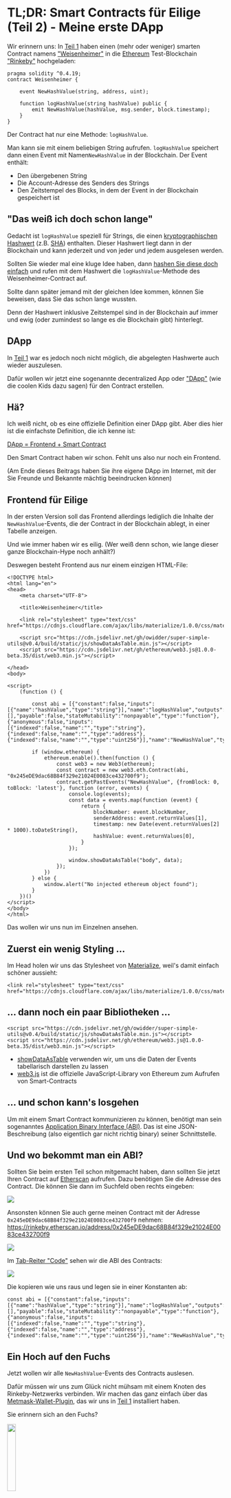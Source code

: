# TL;DR: Smart Contracts für Eilige (Teil 2) - Meine erste DApp

Wir erinnern uns: In  [Teil 1](https://www.iteratec.de/tech-blog/artikel/news/tldr-smart-contracts-fuer-eilige-teil-1-1/) haben einen (mehr oder weniger) smarten Contract namens ["Weisenheimer"](https://github.com/owidder/iteraBlog/blob/master/weisenheimer/contract/Weisenheimer.sol) in die [Ethereum](https://www.ethereum.org/) Test-Blockchain ["Rinkeby"](https://www.rinkeby.io/#stats) hochgeladen:

    pragma solidity ^0.4.19;
    contract Weisenheimer {

	    event NewHashValue(string, address, uint);

	    function logHashValue(string hashValue) public {    
		    emit NewHashValue(hashValue, msg.sender, block.timestamp);
	    }
    }

Der Contract hat nur eine Methode: `logHashValue`. 

Man kann sie mit einem beliebigen String aufrufen. `logHashValue` speichert dann einen Event mit Namen`NewHashValue` in der Blockchain. Der Event enthält:  
* Den übergebenen String
* Die Account-Adresse des Senders des Strings
* Den Zeitstempel des Blocks, in dem der Event in der Blockchain gespeichert ist
## "Das weiß ich doch schon lange"
Gedacht ist `logHashValue` speziell für Strings, die einen [kryptographischen Hashwert](https://simple.wikipedia.org/wiki/Cryptographic_hash_function) (z.B. [SHA](https://en.wikipedia.org/wiki/SHA-2)) enthalten. Dieser Hashwert liegt dann in der Blockchain und kann jederzeit und von jeder und jedem ausgelesen werden.

Sollten Sie wieder mal eine kluge Idee haben, dann [hashen Sie diese doch einfach](https://abunchofutils.com/u/computing/sha512-hash-calculator/) und rufen mit dem Hashwert die `logHashValue`-Methode des  Weisenheimer-Contract auf. 

Sollte dann später jemand mit der gleichen Idee kommen, können Sie beweisen, dass Sie das schon lange wussten. 

Denn der Hashwert inklusive Zeitstempel sind in der Blockchain auf immer und ewig (oder zumindest so lange es die Blockchain gibt) hinterlegt.
## DApp
In [Teil 1](https://www.iteratec.de/tech-blog/artikel/news/tldr-smart-contracts-fuer-eilige-teil-1-1/) war es jedoch noch nicht möglich, die abgelegten Hashwerte auch wieder auszulesen.

Dafür wollen wir jetzt eine sogenannte decentralized App oder ["DApp"](https://www.stateofthedapps.com/) (wie die coolen Kids dazu sagen) für den Contract erstellen.
## Hä?
Ich weiß nicht, ob es eine offizielle Definition einer DApp gibt. Aber dies hier ist die einfachste Definition, die ich kenne ist:

[DApp = Frontend + Smart Contract](https://ethereum.stackexchange.com/questions/383/what-is-a-dapp)

Den Smart Contract haben wir schon. Fehlt uns also nur noch ein Frontend.

(Am Ende dieses Beitrags haben Sie ihre eigene DApp im Internet, mit der Sie Freunde und Bekannte mächtig beeindrucken können)
## Frontend für Eilige
In der ersten Version soll das Frontend allerdings lediglich die Inhalte der `NewHashValue`-Events, die der Contract in der Blockchain ablegt, in einer Tabelle anzeigen. 

Und wie immer haben wir es eilig. (Wer weiß denn schon, wie lange dieser ganze Blockchain-Hype noch anhält?)

Deswegen besteht Frontend aus nur einem einzigen HTML-File:
```
<!DOCTYPE html>  
<html lang="en">  
<head>  
    <meta charset="UTF-8">  
  
    <title>Weisenheimer</title>  
  
    <link rel="stylesheet" type="text/css" href="https://cdnjs.cloudflare.com/ajax/libs/materialize/1.0.0/css/materialize.min.css">  
  
    <script src="https://cdn.jsdelivr.net/gh/owidder/super-simple-utils@v0.4/build/static/js/showDataAsTable.min.js"></script>  
    <script src="https://cdn.jsdelivr.net/gh/ethereum/web3.js@1.0.0-beta.35/dist/web3.min.js"></script>  
  
</head>  
<body>  
  
<script>  
    (function () {  
  
        const abi = [{"constant":false,"inputs":[{"name":"hashValue","type":"string"}],"name":"logHashValue","outputs":[],"payable":false,"stateMutability":"nonpayable","type":"function"},{"anonymous":false,"inputs":[{"indexed":false,"name":"","type":"string"},{"indexed":false,"name":"","type":"address"},{"indexed":false,"name":"","type":"uint256"}],"name":"NewHashValue","type":"event"}];  
  
        if (window.ethereum) {  
            ethereum.enable().then(function () {  
                const web3 = new Web3(ethereum);  
                const contract = new web3.eth.Contract(abi, "0x245eDE9dac68B84f329e21024E0083ce432700f9");  
                contract.getPastEvents("NewHashValue", {fromBlock: 0, toBlock: 'latest'}, function (error, events) {  
                    console.log(events);  
                    const data = events.map(function (event) {  
                        return {  
                            blockNumber: event.blockNumber,  
                            senderAddress: event.returnValues[1],  
                            timestamp: new Date(event.returnValues[2] * 1000).toDateString(),  
                            hashValue: event.returnValues[0],  
                        }  
                    });  
  
                    window.showDataAsTable("body", data);  
                });  
            })  
        } else {  
            window.alert("No injected ethereum object found");  
        }  
    })()  
</script>  
</body>  
</html>
```
Das wollen wir uns nun im Einzelnen ansehen.
## Zuerst ein wenig Styling ...
Im Head holen wir uns das Stylesheet von [Materialize](https://materializecss.com/), weil's damit einfach schöner aussieht:
```
<link rel="stylesheet" type="text/css" href="https://cdnjs.cloudflare.com/ajax/libs/materialize/1.0.0/css/materialize.min.css">
```
## ... dann noch ein paar Bibliotheken ...
```
<script src="https://cdn.jsdelivr.net/gh/owidder/super-simple-utils@v0.4/build/static/js/showDataAsTable.min.js"></script>
<script src="https://cdn.jsdelivr.net/gh/ethereum/web3.js@1.0.0-beta.35/dist/web3.min.js"></script>  
```
* [showDataAsTable](https://github.com/owidder/super-simple-utils/blob/master/src/table/showDataAsTable.ts) verwenden wir, um uns die Daten der Events tabellarisch darstellen zu lassen 
* [web3.js](https://github.com/ethereum/web3.js/) ist die offizielle JavaScript-Library von Ethereum zum Aufrufen von Smart-Contracts
## ... und schon kann's losgehen
Um mit einem Smart Contract kommunizieren zu können, benötigt man sein sogenanntes [Application Binary Interface (ABI)](https://ethereum.stackexchange.com/questions/234/what-is-an-abi-and-why-is-it-needed-to-interact-with-contracts). Das ist eine JSON-Beschreibung (also eigentlich gar nicht richtig binary) seiner Schnittstelle.
## Und wo bekommt man ein ABI?
Sollten Sie beim ersten Teil schon mitgemacht haben, dann sollten Sie jetzt Ihren Contract auf [Etherscan](https://rinkeby.etherscan.io/) aufrufen. Dazu benötigen Sie die Adresse des Contract. Die können Sie dann im Suchfeld oben rechts eingeben:

<img src="https://cdn.jsdelivr.net/gh/owidder/blog@ib-20181104-12/iterablog/images/etherscan-search.png"/>

Ansonsten können Sie auch gerne meinen Contract mit der Adresse `0x245eDE9dac68B84f329e21024E0083ce432700f9` nehmen:
https://rinkeby.etherscan.io/address/0x245eDE9dac68B84f329e21024E0083ce432700f9

<img src="https://cdn.jsdelivr.net/gh/owidder/blog@ib-20181103-02/iterablog/images/etherscan-contract-3.png"/>

Im [Tab-Reiter "Code"](https://rinkeby.etherscan.io/address/0x245eDE9dac68B84f329e21024E0083ce432700f9#code) sehen wir die ABI des Contracts:

<img src="https://cdn.jsdelivr.net/gh/owidder/blog@ib-20181103-03/iterablog/images/contract-abi.png"/>

Die kopieren wie uns raus und legen sie in einer Konstanten ab:
```
const abi = [{"constant":false,"inputs":[{"name":"hashValue","type":"string"}],"name":"logHashValue","outputs":[],"payable":false,"stateMutability":"nonpayable","type":"function"},{"anonymous":false,"inputs":[{"indexed":false,"name":"","type":"string"},{"indexed":false,"name":"","type":"address"},{"indexed":false,"name":"","type":"uint256"}],"name":"NewHashValue","type":"event"}];
```
## Ein Hoch auf den Fuchs
Jetzt wollen wir alle `NewHashValue`-Events des Contracts auslesen. 

Dafür müssen wir uns zum Glück nicht mühsam mit einem Knoten des Rinkeby-Netzwerks verbinden. Wir machen das ganz einfach über das [Metmask-Wallet-Plugin](https://metamask.io/), das wir uns in [Teil 1](https://www.iteratec.de/tech-blog/artikel/news/tldr-smart-contracts-fuer-eilige-teil-1-1/) installiert haben. 

Sie erinnern sich an den Fuchs?

<img src="https://cdn.jsdelivr.net/gh/owidder/blog@ib-20181103-04/iterablog/images/metamask-fox.png" width="20%"/>

Wenn das Metamask-Plugin aktiv ist (sie sollten den Fuchs neben der Adressleiste des Browsers sehen), bekommt jede Website ein Object mit Namen `ethereum` injected. Wir prüfen also zunächst, ob dieses `ethereum`-Object vorhanden ist. Falls nicht, können wir leider nichts tun:
``` 
if (window.ethereum) {
...
} else {  
    window.alert("No injected ethereum object found");  
}
```
**Achtung**: Sollten Sie das Metamask-Plugin schon länger installiert haben, müssen Sie es gegebenenfalls aktualisieren. Hier hat sich in letzter Zeit einiges geändert.

An dem `ethereum`-Object müssen wir zunächst die `enable()`-Methode aufrufen. 
```
ethereum.enable()
```
Dieser Aufruf wird von Metamask nach einer [Änderung der Security-Policy](https://medium.com/metamask/https-medium-com-metamask-breaking-change-injecting-web3-7722797916a8) verlangt. An dieser Stelle kann sich ein Metamask-Dialog öffnen, in dem der Benutzer um Erlaubnis gefragt wird (ist bei mir bis jetzt aber noch nie passiert). 

`enable()` ist asynchron und gibt ein [JavaScript-Promise](https://developer.mozilla.org/en-US/docs/Web/JavaScript/Reference/Global_Objects/Promise) zurück. Wir übergeben also der `then()`-Methode des Promise eine Callback-Function, die aufgerufen wird sobald das Promise [resolved](https://developer.mozilla.org/en-US/docs/Web/JavaScript/Reference/Global_Objects/Promise/resolve) (d.h. die `enable()`-Methode ist erfolgreich beendet):
```
ethereum.enable().then(function () {
...
})
```
Sehen wir uns jetzt diese Callback-Function an:
 ```
 const web3 = new Web3(ethereum);  
const contract = new web3.eth.Contract(abi, "0x245eDE9dac68B84f329e21024E0083ce432700f9");  
contract.getPastEvents("NewHashValue", {fromBlock: 0, toBlock: 'latest'}, function (error, events) {  
    console.log(events);  
    const data = events.map(function (event) {  
        return {  
            sender: event.returnValues[1],  
            blockno: event.blockNumber,  
            timestamp: new Date(event.returnValues[2] * 1000).toDateString(),  
            hashvalue: event.returnValues[0],  
        }  
    });  
  
    window.showDataAsTable("body", data);
   });
 ```
## Nix geht ohne Web3
Will man sich über JavaScript mit einem Ethereum-Contract unterhalten, geht eigenlicht nichts an [Web3](https://github.com/ethereum/web3.js/) vorbei. Es ist die offizielle JavaScript-API der [Ethereum-Foundation](https://www.ethereum.org/foundation).
Darum nutzen auch wir sie und erzeugen uns nun ein `web3`-Object:
```
const web3 = new Web3(ethereum);
``` 
Über `web3` bekommen wir wiederum ein Proxy-Object für unseren Contract. Dafür müssen wir ABI und Adresse des Contracts übergeben (die Adresse müssen Sie ggf. gegen die Adresse ihres Contracts austauschen):
```
const contract = new web3.eth.Contract(abi, "0x245eDE9dac68B84f329e21024E0083ce432700f9");
```

Mit diesem Proxy-Object können wir nun endlich unseren Contract aufrufen, um alle Events vom Typ `NewHashValue` zu bekommen. 

Auch Dieser Aufruf ist asynchron. Anders als bei `ethereum.enable()` bekommen wir aber kein Promise zurück. Statt dessen müssen wir eine Callback-Function gleich mit übergeben: 
```
contract.getPastEvents("NewHashValue", {fromBlock: 0, toBlock: 'latest'}, function (error, events) {
...
})
```
Sobald die Events zum Browser übertragen worden sind, wird diese Callback-Function aufgerufen.
## Ein Event von innen
In der Callback-Function geben wir als erstes die Events auf der Console aus:
```
console.log(events);
``` 
Dann wollen wir uns mal einen davon ansehen (in der Developer-Console):

<img src="https://cdn.jsdelivr.net/gh/owidder/blog@ib-20181103-06/iterablog/images/event.png"/>

 * Die Nummer des Blocks liegt im Attribut `blockNumber`
 * Der Hashwert selbst liegt in `returnValues[0]`
 * Die Account-Adresse des Senders des Hashwertes liegt in `returnValues[1]`
 * Der Zeitstempel (Sekunden seit 01.01.1970) des Blocks liegt in `returnValues[2]`

Jetzt müssen wir uns nur noch die Events in Objekte mit den Attributen `blockNumber`, `hashValue`, `senderAddress` und `timestamp` umwandeln und diese per  [`showDataAsTable()`](https://github.com/owidder/super-simple-utils/blob/master/src/table/showDataAsTable.ts) anzeigen lassen:
```
const data = events.map(function (event) {  
    return {  
        blockNumber: event.blockNumber,  
        senderAddress: event.returnValues[1],  
        timestamp: new Date(event.returnValues[2] * 1000).toDateString(),  
        hashValue: event.returnValues[0],  
    }  
});  
  
window.showDataAsTable("body", data);
```
## Wow!!!
Sieht dann so aus:

<img src="https://cdn.jsdelivr.net/gh/owidder/blog@ib-20181103-08/iterablog/images/weisenheimer-02.png"/>

(Wie man sieht hat da jemand den Contract ohne echte Hashwerte aufgerufen)

Naja. Schön geht anders. Tut aber.

Ansehen können Sie sich das ganze hier: [https://owidder.github.io/iteraBlog/html/weisenheimer.html](https://owidder.github.io/iteraBlog/html/weisenheimer.html)

Funktioniert aber nur, wenn Sie das [Metamask-Plugin](https://metamask.io/) installiert haben. Denn die Kommunikation mit dem Contract läuft über dieses Plugin.

Und da sich der Contract im [Rinkeby Testnetzwerk]((https://www.rinkeby.io/#stats)) befindet, müssen Sie auch noch sicherstellen, dass Rinkeby in dem Plugin ausgewählt ist:

<img src="https://cdn.jsdelivr.net/gh/owidder/blog@ib-20181103-05/iterablog/images/metameask-rinkeby.png" width="50%"/>

## Die eigene DApp
Wollen Sie Ihre Bekannten mit einer eigene DApp beeindrucken? 

Nicht leichter als das. Contract und Frontend haben wir ja jetzt. Bleibt nur noch die Frage, wie wir das Frontend im Internet veröffentlichen. 

Und wie immer haben wir es eilig.
## Github Pages
Am Schnellsten und auch noch kostenlos geht das mit [GitHub Pages](https://pages.github.com/).

Dazu brauchen wir nur 6 Schritte
## 1. Anmelden
Melden Sie sich bei [GitHub](https://github.com/) an, falls Sie dort noch kein Konto haben:

<img src="https://cdn.jsdelivr.net/gh/owidder/blog@ib-20181104-01/iterablog/images/sign-up-github.png"/>

## 2. Repository erstellen
Wenn Sie angemeldet sind, können Sie über den "New Repository"-Button

<img src="https://cdn.jsdelivr.net/gh/owidder/blog@ib-20181104-02/iterablog/images/new-repo.png"/>

ein [neues Repository erstellen](https://github.com/new) (z.B. mit dem Namen "weisenheimer"):

<img src="https://cdn.jsdelivr.net/gh/owidder/blog@ib-20181104-01/iterablog/images/create-repo.png"/>

Achtung: Wichtig ist, dass der Haken bei "Initialize this repository with a README" gesetzt ist.

## 3. Branch erstellen
Sobald das Repository erstellt ist, können Sie über das Dropdown-Menü "Branch: Master"

<img src="https://cdn.jsdelivr.net/gh/owidder/blog@ib-20181104-11/iterablog/images/branch-dropdown.png"/>
 
 einen neuen Branch mit Namen "gh-pages" erstellen:

<img src="https://cdn.jsdelivr.net/gh/owidder/blog@ib-20181104-03/iterablog/images/create-branch.png"/>

Achtung: Der Name ist wichtig und muss genau so lauten.

## 4. Default-Branch setzen
Über den Tab-Reiter "Settings" und die Auswahl "Branches" auf der linken Seite 

<img src="https://cdn.jsdelivr.net/gh/owidder/blog@ib-20181104-04/iterablog/images/set-default-branch.png"/>

können Sie den Default-Branch auf den neuen Branch "gh-pages" setzen:

<img src="https://cdn.jsdelivr.net/gh/owidder/blog@ib-20181104-05/iterablog/images/set-default-branch-2.png"/>

Selbstverständlich [wissen wir, was wir tun](https://de.wikipedia.org/wiki/%E2%80%A6_denn_sie_wissen_nicht,_was_sie_tun):

<img src="https://cdn.jsdelivr.net/gh/owidder/blog@ib-20181104-06/iterablog/images/i-understand.png"/>


## 5. HTML-File erstellen
So nun, müssen wir nur noch das HTML-File von oben erstellen. 
Dazu gehen wieder zurück zu dem Tab-Reiter "Code" und klicken auf den "Create new file"-Button:

<img src="https://cdn.jsdelivr.net/gh/owidder/blog@ib-20181104-08/iterablog/images/create-new-file-button.png"/>

In die große Textarea kopieren Sie den HTML-Code von oben (Sie können ihn sich von [hier](https://raw.githubusercontent.com/owidder/iteraBlog/gh-pages/html/weisenheimer.html) kopieren. Dabei müssen Sie ggf. die Adresse des Contracts in Zeile 24 anpassen.)

Als Name geben Sie "index.html" ein:

<img src="https://cdn.jsdelivr.net/gh/owidder/blog@ib-20181104-08/iterablog/images/create-file.png"/>

Ganz unten klicken Sie den "Commit new file"-Button

<img src="https://cdn.jsdelivr.net/gh/owidder/blog@ib-20181104-08/iterablog/images/commit-new-file.png"/>

Achtung: Die Checkbox "Commit directly to the `gh-pages` branch" muss ausgewählt sein.

## 6. Fertig
Das war's eigentlich schon. Jetzt müssen Sie nur noch einmal im Tab-Reiter "Settings" nach unten scrollen bis zum Abschnitt GitHub-Pages

<img src="https://cdn.jsdelivr.net/gh/owidder/blog@ib-20181104-08/iterablog/images/gh-pages.png"/>

Wenn Sie jetzt auf den Link in dem blauen Kasten klicken, sehen Sie ihre Dapp:

<img src="https://cdn.jsdelivr.net/gh/owidder/blog@ib-20181104-09/iterablog/images/part2-final.png"/>

Sie funktioniert allerdings nur, wenn Sie das [Metamask-Plugin](https://metamask.io/) installiert haben und im Plugin das Rinkeby-Testnetzwerk ausgewählt ist:

<img src="https://cdn.jsdelivr.net/gh/owidder/blog@ib-20181104-10/iterablog/images/metamask-rinkeby-02.png"/>

## Tschüüüs
Vielen Dank und bis zum nächsten Mal. Dann werden wir die Dapp weiter ausbauen.


<!--stackedit_data:
eyJoaXN0b3J5IjpbMzExMzg5ODcwLC0xODEwNTQxNzkzLDUwMj
EwOTEwMCwtMTMyMDA5MDgzOCwtNDA4NTM3MDc3LDU1ODUzNTIs
LTEyMzQzOTA0MDYsLTEwMTk1NzgwMzAsODMxOTI1NzMxLDcxOD
E4NTA2OCwtNjkwMDk2MTg2LC0xMzkzNDQ5MTc5LC0xMjM0MzMz
NjkxLC0yMDgxOTY5NTcwLC0zNDAyMDA4MCwtNzA0NDUzMTc5LD
E0NjY1ODY0NTgsLTEzMjQwNjIwMTUsLTE0MTAzNTUwMzgsMTI1
NzIyODE5Nl19
-->